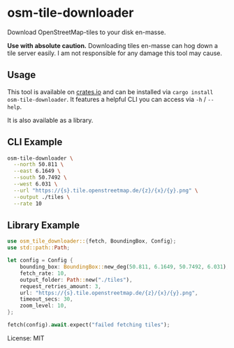 # osm-tile-downloader

Download OpenStreetMap-tiles to your disk en-masse.

**Use with absolute caution.** Downloading tiles en-masse can hog
down a tile server easily. I am not responsible for any damage this
tool may cause.

## Usage

This tool is available on [crates.io](https://crates.io) and can be
installed via `cargo install osm-tile-downloader`. It features a helpful
CLI you can access via `-h` / `--help`.

It is also available as a library.

## CLI Example

```bash
osm-tile-downloader \
  --north 50.811 \
  --east 6.1649 \
  --south 50.7492 \
  --west 6.031 \
  --url "https://{s}.tile.openstreetmap.de/{z}/{x}/{y}.png" \
  --output ./tiles \
  --rate 10
```

## Library Example

```rust
use osm_tile_downloader::{fetch, BoundingBox, Config};
use std::path::Path;

let config = Config {
    bounding_box: BoundingBox::new_deg(50.811, 6.1649, 50.7492, 6.031),
    fetch_rate: 10,
    output_folder: Path::new("./tiles"),
    request_retries_amount: 3,
    url: "https://{s}.tile.openstreetmap.de/{z}/{x}/{y}.png",
    timeout_secs: 30,
    zoom_level: 10,
};

fetch(config).await.expect("failed fetching tiles");
```

License: MIT
